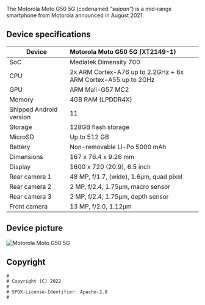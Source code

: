 The Motorola Moto G50 5G (codenamed _"saipan"_) is a mid-range smartphone from Motorola announced in August 2021.

## Device specifications

| Device                  | Motorola Moto G50 5G (XT2149-1)                             |
| ----------------------- | :---------------------------------------------------------- |
| SoC                     | Mediatek Dimensity 700                                      |
| CPU                     | 2x ARM Cortex-A76 up to 2.2GHz + 6x ARM Cortex-A55 up to 2GHz |
| GPU                     | ARM Mali-G57 MC2                                            |
| Memory                  | 4GB RAM (LPDDR4X)                                           |
| Shipped Android version | 11                                                          |
| Storage                 | 128GB flash storage                                         |
| MicroSD                 | Up to 512 GB                                                |
| Battery                 | Non-removable Li-Po 5000 mAh                                |
| Dimensions              | 167 x 76.4 x 9.26 mm                                        |
| Display                 | 1600 x 720 (20:9), 6.5 inch                                 |
| Rear camera 1           | 48 MP, f/1.7, (wide), 1.6µm, quad pixel                     |
| Rear camera 2           | 2 MP, f/2.4, 1.75µm, macro sensor                           |
| Rear camera 3           | 2 MP, f/2.4, 1.75µm, depth sensor                           |
| Front camera            | 13 MP, f/2.0, 1.12µm                                        |


## Device picture

![Motorola Moto G50 5G](https://motorolakr.vtexassets.com/arquivos/ids/155399-1600-auto?width=1600&height=auto&aspect=true?w=png)

## Copyright

```
#
# Copyright (C) 2022 
#
# SPDX-License-Identifier: Apache-2.0
#
